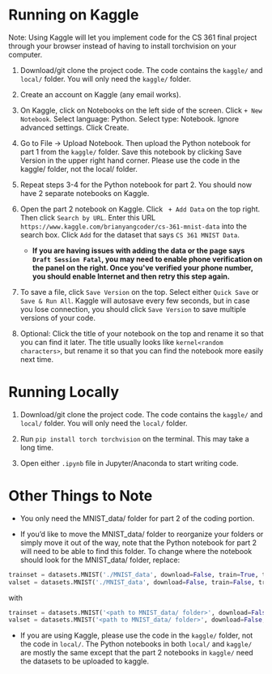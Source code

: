 # Running on Kaggle
Note: Using Kaggle will let you implement code for the CS 361 final project through your browser instead of having to install torchvision on your computer.

1. Download/git clone the project code. The code contains the ```kaggle/``` and ```local/``` folder. You will only need the ```kaggle/``` folder.

2. Create an account on Kaggle (any email works).

3. On Kaggle, click on Notebooks on the left side of the screen. Click ``` + New Notebook ```. Select language: Python. Select type: Notebook. Ignore advanced settings. Click Create.

5. Go to File -> Upload Notebook. Then upload the Python notebook for part 1 from the ```kaggle/``` folder. Save this notebook by clicking Save Version in the upper right hand corner. Please use the code in the kaggle/ folder, not the local/ folder.

6. Repeat steps 3-4 for the Python notebook for part 2. You should now have 2 separate notebooks on Kaggle.

7. Open the part 2 notebook on Kaggle. Click ``` + Add Data``` on the top right. Then click ```Search by URL```. Enter this URL ```https://www.kaggle.com/brianyangcoder/cs-361-mnist-data``` into the search box. Click ```Add``` for the dataset that says ```CS 361 MNIST Data```. 
    - **If you are having issues with adding the data or the page says ```Draft Session Fatal```, you may need to enable phone verification on the panel on the right. Once you've verified your phone number, you should enable Internet and then retry this step again.**

8. To save a file, click ```Save Version``` on the top. Select either ```Quick Save``` or ```Save & Run All```. Kaggle will autosave every few seconds, but in case you lose connection, you should click ```Save Version``` to save multiple versions of your code.

9. Optional: Click the title of your notebook on the top and rename it so that you can find it later. The title usually looks like ```kernel<random characters>```, but rename it so that you can find the notebook more easily next time.


# Running Locally
1. Download/git clone the project code. The code contains the ```kaggle/``` and ```local/``` folder. You will only need the ```local/``` folder.

2. Run ```pip install torch torchvision``` on the terminal. This may take a long time.

3. Open either `.ipynb` file in Jupyter/Anaconda to start writing code.

# Other Things to Note
- You only need the MNIST_data/ folder for part 2 of the coding portion.

- If you’d like to move the MNIST_data/ folder to reorganize your folders or simply move it out of the way, note that the Python notebook for part 2 will need to be able to find this folder.
To change where the notebook should look for the MNIST_data/ folder, replace:
```python
trainset = datasets.MNIST('./MNIST_data', download=False, train=True, transform=transform)
valset = datasets.MNIST('./MNIST_data', download=False, train=False, transform=transform)
```
with
```python
trainset = datasets.MNIST('<path to MNIST_data/ folder>', download=False, train=True, transform=transform)
valset = datasets.MNIST('<path to MNIST_data/ folder>', download=False, train=False, transform=transform)
```

- If you are using Kaggle, please use the code in the ```kaggle/``` folder, not the code in ```local/```. The Python notebooks in both ```local/``` and ```kaggle/``` are mostly the same except that the part 2 notebooks in ```kaggle/``` need the datasets to be uploaded to kaggle.
